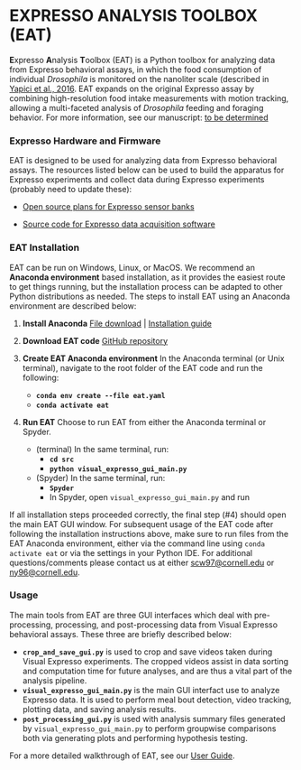 # EXPRESSO ANALYSIS TOOLBOX (EAT) #

**E**xpresso **A**nalysis **T**oolbox (EAT) is a Python toolbox for analyzing data from Expresso behavioral assays, in which the food consumption of individual *Drosophila* is monitored on the nanoliter scale (described in [Yapici et al., 2016](https://doi.org/10.1016/j.cell.2016.02.061). EAT expands on the original Expresso assay by combining high-resolution food intake measurements with motion tracking, allowing a multi-faceted analysis of *Drosophila* feeding and foraging behavior. For more information, see our manuscript: [to be determined](http://yapicilab.com/research-projects.html) 

### Expresso Hardware and Firmware ###

EAT is designed to be used for analyzing data from Expresso behavioral assays. The resources listed below can be used to build the apparatus for Expresso experiments and collect data during Expresso experiments (probably need to update these):

* [Open source plans for Expresso sensor banks](http://public.iorodeo.com/docs/expresso/hardware_design_files.html)

* [Source code for Expresso data acquisition software](http://public.iorodeo.com/docs/expresso/device_software.html)

### EAT Installation ###

EAT can be run on Windows, Linux, or MacOS. We recommend an **Anaconda environment** based installation, as it provides the easiest route to get things running, but the installation process can be adapted to other Python distributions as needed. The steps to install EAT using an Anaconda environment are described below:

1. **Install Anaconda** [File download](https://www.anaconda.com/products/individual) | [Installation guide](https://docs.anaconda.com/anaconda/install/) 

2. **Download EAT code** [GitHub repository](https://github.com/scw97/EAT)

3. **Create EAT Anaconda environment** In the Anaconda terminal (or Unix terminal), navigate to the root folder of the EAT code and run the following:
	* **`conda env create --file eat.yaml`**
	* **`conda activate eat`**

4. **Run EAT** Choose to run EAT from either the Anaconda terminal or Spyder.
	* (terminal) In the same terminal, run:
		* **`cd src`**
		* **`python visual_expresso_gui_main.py`**
	* (Spyder) In the same terminal, run:
		* **`Spyder`** 
		* In Spyder, open `visual_expresso_gui_main.py` and run

If all installation steps proceeded correctly, the final step (#4) should open the main EAT GUI window. For subsequent usage of the EAT code after following the installation instructions above, make sure to run files from the EAT Anaconda environment, either via the command line using `conda activate eat` or via the settings in your Python IDE. For additional questions/comments please contact us at either [scw97@cornell.edu](mailto:scw97@cornell.edu) or [ny96@cornell.edu](mailto:ny96@cornell.edu). 

### Usage ###

The main tools from EAT are three GUI interfaces which deal with pre-processing, processing, and post-processing data from Visual Expresso behavioral assays. These three are briefly described below:

* **`crop_and_save_gui.py`** is used to crop and save videos taken during Visual Expresso experiments. The cropped videos assist in data sorting and computation time for future analyses, and are thus a vital part of the analysis pipeline.
* **`visual_expresso_gui_main.py`** is the main GUI interfact use to analyze Expresso data. It is used to perform meal bout detection, video tracking, plotting data, and saving analysis results.
* **`post_processing_gui.py`** is used with analysis summary files generated by `visual_expresso_gui_main.py` to perform groupwise comparisons both via generating plots and performing hypothesis testing.

For a more detailed walkthrough of EAT, see our [User Guide](https://github.com/scw97/EAT/blob/master/demo/USER_GUIDE.md).


